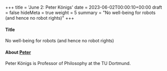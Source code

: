 +++
title = 'June 2: Peter Königs'
date = 2023-06-02T00:00:10+00:00
draft = false
hideMeta = true
weight = 5
summary = "No well-being for robots (and hence no robot rights)"
+++


#### Title
No well-being for robots (and hence no robot rights)

#### About [Peter](https://peterkoenigs.weebly.com)

Peter Königs is Professor of Philosophy at the TU Dortmund.  